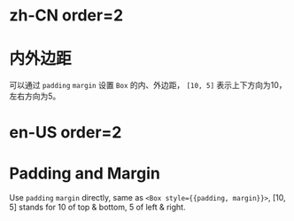 # zh-CN order=2

# 内外边距

可以通过 `padding` `margin` 设置 `Box` 的内、外边距， `[10, 5]` 表示上下方向为10，左右方向为5。

# en-US order=2

# Padding and Margin

Use `padding` `margin` directly, same as `<Box style={{padding, margin}}>`, [10, 5] stands for 10 of top & bottom, 5 of left & right.
